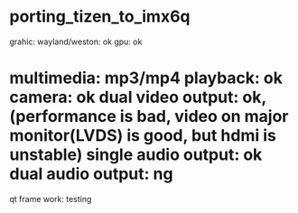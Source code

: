 porting_tizen_to_imx6q
======================
grahic:
wayland/weston: ok
gpu: ok

multimedia:
mp3/mp4 playback: ok
camera: ok
dual video output: ok, (performance is bad, video on major monitor(LVDS) is good, but hdmi is unstable)
single audio output: ok
dual audio output: ng
======================

qt frame work: testing
